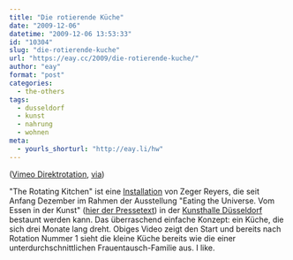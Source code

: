 ```yaml
---
title: "Die rotierende Küche"
date: "2009-12-06"
datetime: "2009-12-06 13:53:33"
id: "10304"
slug: "die-rotierende-kuche"
url: "https://eay.cc/2009/die-rotierende-kuche/"
author: "eay"
format: "post"
categories:
  - the-others
tags:
  - dusseldorf
  - kunst
  - nahrung
  - wohnen
meta:
  - yourls_shorturl: "http://eay.li/hw"
---
```


 ([Vimeo Direktrotation](http://vimeo.com/7887463), [via](http://laughingsquid.com/kitchen-slowly-rotating-for-3-months/))

"The Rotating Kitchen" ist eine [Installation](http://vimeo.com/7886637) von Zeger Reyers, die seit Anfang Dezember im Rahmen der Ausstellung "Eating the Universe. Vom Essen in der Kunst" ([hier der Pressetext](http://www.kunsthalle-duesseldorf.de/d/ausstellung/presse/index.html)) in der [Kunsthalle Düsseldorf](http://www.kunsthalle-duesseldorf.de/) bestaunt werden kann. Das überraschend einfache Konzept: ein Küche, die sich drei Monate lang dreht. Obiges Video zeigt den Start und bereits nach Rotation Nummer 1 sieht die kleine Küche bereits wie die einer unterdurchschnittlichen Frauentausch-Familie aus. I like.
